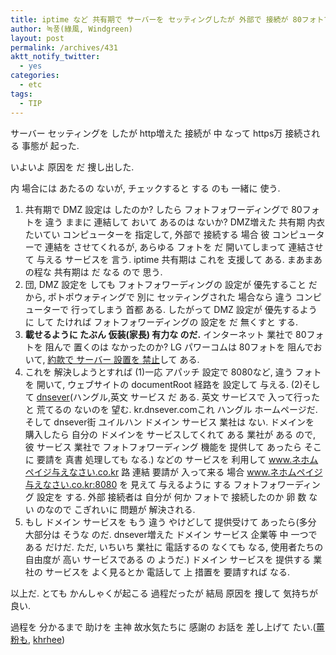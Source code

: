 ```yaml
---
title: iptime など 共有期で サーバーを セッティングしたが 外部で 接続が 80フォトで 中 なったら チェックすると 割 ものなど
author: 녹풍(綠風, Windgreen)
layout: post
permalink: /archives/431
aktt_notify_twitter:
  - yes
categories:
  - etc
tags:
  - TIP
---
```

サーバー セッティングを したが http増えた 接続が 中 なって https万 接続される 事態が 起った.

いよいよ 原因を だ 捜し出した.

内 場合には あたるの ないが, チェックすると する のも 一緒に 使う.

1.  共有期で DMZ 設定は したのか? したら フォトフォワーディングで 80フォトを 違う ままに 連結して おいて あるのは ないか? DMZ増えた 共有期 内衣 たいてい コンピューターを 指定して, 外部で 接続する 場合 彼 コンピューターで 連結を させてくれるが, あらゆる フォトを だ 開いてしまって 連結させて 与える サービスを 言う. iptime 共有期は これを 支援して ある. まあまあの程な 共有期は だ なる ので 思う.
2.  団, DMZ 設定を しても フォトフォワーディングの 設定が 優先すること だから, ポトポウォティングで 別に セッティングされた 場合なら 違う コンピューターで 行ってしまう 首都 ある. したがって DMZ 設定が 優先するように して たければ フォトフォワーディングの 設定を だ 無くすと する.
3.  <span style="font-weight: bold;">載せるように たぶん 仮装(家長) 有力な のだ.</span> インターネット 業社で 80フォトを 阻んで 置くのは なかったのか? LG パワーコムは 80フォトを 阻んでおいて, <a href="http://www.ubuntu.or.kr/viewtopic.php?p=58344#p58344" target="_blank">約款で サーバー 設置を 禁止</a>して ある.
4.  これを 解決しようとすれば (1)一応 アパッチ 設定で 8080など, 違う フォトを 開いて, ウェブサイトの documentRoot 経路を 設定して 与える. (2)そして <a href="http://kr.dnsever.com/" target="_blank">dnsever</a>(ハングル,英文 サービス だ ある. 英文 サービスで 入って行ったと 荒てるの ないのを 望む. kr.dnsever.comこれ ハングル ホームページだ. そして dnsever街 ユイルハン ドメイン サービス 業社は ない. ドメインを 購入したら 自分の ドメインを サービスしてくれて ある 業社が ある ので, 彼 サービス 業社で フォトフォワーディング 機能を 提供して あったら そこに 要請を 真書 処理しても なる.) などの サービスを 利用して www.ネホムペイジ与えなさい.co.kr 路 連結 要請が 入って来る 場合 www.ネホムペイジ与えなさい.co.kr:8080 を 見えて 与えるように する フォトフォワーディング 設定を する. 外部 接続者は 自分が 何か フォトで 接続したのか 卵 数 ない のなので こぎれいに 問題が 解決される.
5.  もし ドメイン サービスを もう 違う やけどして 提供受けて あったら(多分 大部分は そうな のだ. dnsever増えた ドメイン サービス 企業等 中 一つである だけだ. ただ, いちいち 業社に 電話するの なくても なる, 使用者たちの 自由度が 高い サービスである の ようだ.) ドメイン サービスを 提供する 業社の サービスを よく見るとか 電話して 上 措置を 要請すれば なる.

以上だ. とても かんしゃくが起こる 過程だったが 結局 原因を 捜して 気持ちが 良い.

過程を 分かるまで 助けを 主神 故水気たちに 感謝の お話を 差し上げて たい.(<a href="http://www.ubuntu.or.kr/viewtopic.php?p=58118#p58118" target="_blank">薑粉も</a>, <a href="http://www.ubuntu.or.kr/viewtopic.php?p=58347#p58347" target="_blank">khrhee</a>)